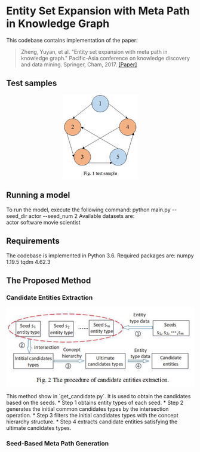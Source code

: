 # Entity Set Expansion with Meta Path in Knowledge Graph

This codebase contains implementation of the paper:
> Zheng, Yuyan, et al. "Entity set expansion with meta path in knowledge graph." 
> Pacific-Asia conference on knowledge discovery and data mining. 
> Springer, Cham, 2017.
> [[Paper]](https://link.springer.com/chapter/10.1007/978-3-319-57454-7_25)

## Test samples
<p align="center">
  <img src="https://github.com/wwf47/SMPG/blob/main/test.jpg"/ width=200>
</p>

## Running a model
To run the model, execute the following command:
     python main.py --seed_dir actor --seed_num 2 
Available datasets are:    
    actor
    software
    movie
    scientist
 
## Requirements
The codebase is implemented in Python 3.6. Required packages are:
    numpy    1.19.5
    tqdm     4.62.3
    
## The Proposed Method
### Candidate Entities Extraction
<p align="center">
  <img src="https://github.com/wwf47/SMPG/blob/main/candidate.jpg"/ width=600>
</p>
This method show in `get_candidate.py`. It is used to obtain the candidates based on the seeds.
* Step 1 obtains entity types of each seed. 
* Step 2 generates the initial common candidates types by the intersection operation. 
* Step 3 filters the initial candidates types with the concept hierarchy structure. 
* Step 4 extracts candidate entities satisfying the ultimate candidates types.

### Seed-Based Meta Path Generation
    
